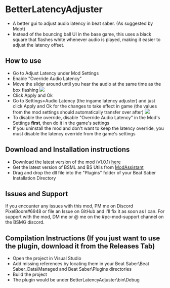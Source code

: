 # BetterLatencyAdjuster
- A better gui to adjust audio latency in beat saber. (As suggested by Mdot)
- Instead of the bouncing ball UI in the base game, this uses a black square that flashes white whenever audio is played, 
making it easier to adjust the latency offset.

## How to use
- Go to Adjust Latency under Mod Settings
- Enable "Override Audio Latency"
- Move the slider around until you hear the audio at the same time as the box flashing
![](https://i.imgur.com/Cy8JxE5.png)
- Click Apply and Ok
- Go to Settings>Audio Latency (the ingame latency adjuster) and just click Apply and Ok for the changes to take effect in game (the values from the mod settings should automatically transfer over after)
![](https://i.imgur.com/JHhxjVc.png)
- To disable the override, disable "Override Audio Latency" in the Mod's Settings **first**, then do it in the game's settings
- If you uninstall the mod and don't want to keep the latency override, you must disable the latency override from the game's settings

## Download and Installation instructions
- Download the latest version of the mod (v1.0.1) [here](https://github.com/rithik-b/BetterLatencyAdjuster/releases/tag/1.0.1 "here")
- Get the latest version of BSML and BS Utils from [ModAssistant](https://github.com/Assistant/ModAssistant "ModAssistant")
- Drag and drop the dll file into the "Plugins" folder of your Beat Saber Installation Directory

## Issues and Support
If you encounter any issues with this mod, PM me on Discord PixelBoom#6948 or file an Issue on GitHub and I'll fix it as soon as I can.
For support with the mod, DM me or @ me on the #pc-mod-support channel on the BSMG discord.

## Compilation Instructions (If you just want to use the plugin, download it from the Releases Tab)
- Open the project in Visual Studio
- Add missing references by locating them in your Beat Saber\Beat Saber_Data\Managed and Beat Saber\Plugins directories
- Build the project
- The plugin would be under BetterLatencyAdjuster\bin\Debug
